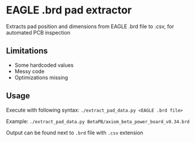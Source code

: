 # EAGLE .brd pad extractor

Extracts pad position and dimensions from EAGLE .brd file to .csv, for automated PCB inspection

## Limitations

* Some hardcoded values
* Messy code
* Optimizations missing

## Usage

Execute with following syntax:
`./extract_pad_data.py <EAGLE .brd file>`

Example:
`./extract_pad_data.py BetaPB/axiom_beta_power_board_v0.34.brd`

Output can be found next to `.brd` file with `.csv` extension
